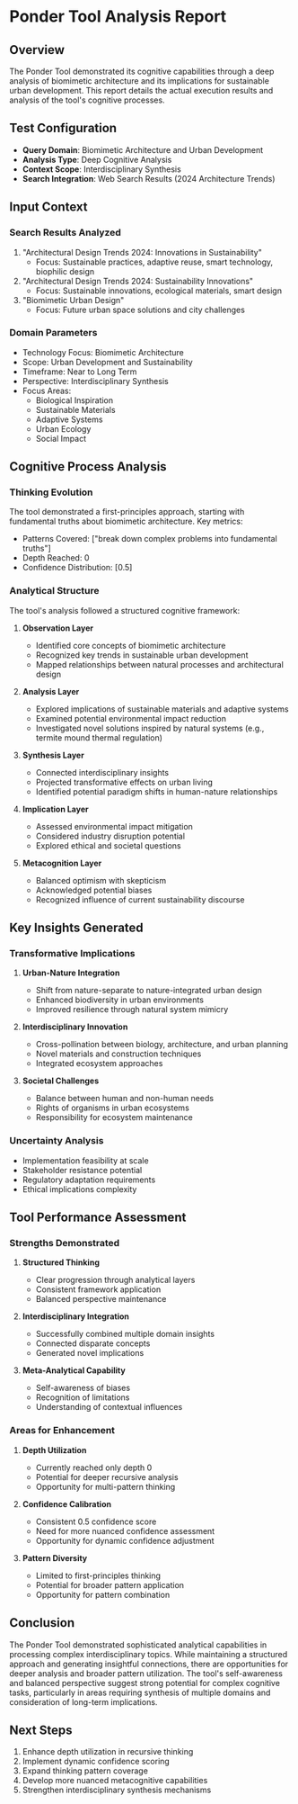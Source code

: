 # Ponder Tool Analysis Report

## Overview
The Ponder Tool demonstrated its cognitive capabilities through a deep analysis of biomimetic architecture and its implications for sustainable urban development. This report details the actual execution results and analysis of the tool's cognitive processes.

## Test Configuration
- **Query Domain**: Biomimetic Architecture and Urban Development
- **Analysis Type**: Deep Cognitive Analysis
- **Context Scope**: Interdisciplinary Synthesis
- **Search Integration**: Web Search Results (2024 Architecture Trends)

## Input Context
### Search Results Analyzed
1. "Architectural Design Trends 2024: Innovations in Sustainability"
   - Focus: Sustainable practices, adaptive reuse, smart technology, biophilic design
2. "Architectural Design Trends 2024: Sustainability Innovations"
   - Focus: Sustainable innovations, ecological materials, smart design
3. "Biomimetic Urban Design"
   - Focus: Future urban space solutions and city challenges

### Domain Parameters
- Technology Focus: Biomimetic Architecture
- Scope: Urban Development and Sustainability
- Timeframe: Near to Long Term
- Perspective: Interdisciplinary Synthesis
- Focus Areas:
  - Biological Inspiration
  - Sustainable Materials
  - Adaptive Systems
  - Urban Ecology
  - Social Impact

## Cognitive Process Analysis

### Thinking Evolution
The tool demonstrated a first-principles approach, starting with fundamental truths about biomimetic architecture. Key metrics:
- Patterns Covered: ["break down complex problems into fundamental truths"]
- Depth Reached: 0
- Confidence Distribution: [0.5]

### Analytical Structure
The tool's analysis followed a structured cognitive framework:

1. **Observation Layer**
   - Identified core concepts of biomimetic architecture
   - Recognized key trends in sustainable urban development
   - Mapped relationships between natural processes and architectural design

2. **Analysis Layer**
   - Explored implications of sustainable materials and adaptive systems
   - Examined potential environmental impact reduction
   - Investigated novel solutions inspired by natural systems (e.g., termite mound thermal regulation)

3. **Synthesis Layer**
   - Connected interdisciplinary insights
   - Projected transformative effects on urban living
   - Identified potential paradigm shifts in human-nature relationships

4. **Implication Layer**
   - Assessed environmental impact mitigation
   - Considered industry disruption potential
   - Explored ethical and societal questions

5. **Metacognition Layer**
   - Balanced optimism with skepticism
   - Acknowledged potential biases
   - Recognized influence of current sustainability discourse

## Key Insights Generated

### Transformative Implications
1. **Urban-Nature Integration**
   - Shift from nature-separate to nature-integrated urban design
   - Enhanced biodiversity in urban environments
   - Improved resilience through natural system mimicry

2. **Interdisciplinary Innovation**
   - Cross-pollination between biology, architecture, and urban planning
   - Novel materials and construction techniques
   - Integrated ecosystem approaches

3. **Societal Challenges**
   - Balance between human and non-human needs
   - Rights of organisms in urban ecosystems
   - Responsibility for ecosystem maintenance

### Uncertainty Analysis
- Implementation feasibility at scale
- Stakeholder resistance potential
- Regulatory adaptation requirements
- Ethical implications complexity

## Tool Performance Assessment

### Strengths Demonstrated
1. **Structured Thinking**
   - Clear progression through analytical layers
   - Consistent framework application
   - Balanced perspective maintenance

2. **Interdisciplinary Integration**
   - Successfully combined multiple domain insights
   - Connected disparate concepts
   - Generated novel implications

3. **Meta-Analytical Capability**
   - Self-awareness of biases
   - Recognition of limitations
   - Understanding of contextual influences

### Areas for Enhancement
1. **Depth Utilization**
   - Currently reached only depth 0
   - Potential for deeper recursive analysis
   - Opportunity for multi-pattern thinking

2. **Confidence Calibration**
   - Consistent 0.5 confidence score
   - Need for more nuanced confidence assessment
   - Opportunity for dynamic confidence adjustment

3. **Pattern Diversity**
   - Limited to first-principles thinking
   - Potential for broader pattern application
   - Opportunity for pattern combination

## Conclusion
The Ponder Tool demonstrated sophisticated analytical capabilities in processing complex interdisciplinary topics. While maintaining a structured approach and generating insightful connections, there are opportunities for deeper analysis and broader pattern utilization. The tool's self-awareness and balanced perspective suggest strong potential for complex cognitive tasks, particularly in areas requiring synthesis of multiple domains and consideration of long-term implications.

## Next Steps
1. Enhance depth utilization in recursive thinking
2. Implement dynamic confidence scoring
3. Expand thinking pattern coverage
4. Develop more nuanced metacognitive capabilities
5. Strengthen interdisciplinary synthesis mechanisms 